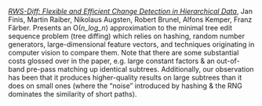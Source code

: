 [_RWS-Diff: Flexible and Efficient Change Detection in Hierarchical Data_](https://db.in.tum.de/~finis/papers/RWS-Diff.pdf), Jan Finis, Martin Raiber, Nikolaus Augsten, Robert Brunel, Alfons Kemper, Franz Färber. Presents an O\(_n_log_n_\) approximation to the minimal tree edit sequence problem \(tree diffing\) which relies on hashing, random number generators, large-dimensional feature vectors, and techniques originating in computer vision to compare them. Note that there are some substantial costs glossed over in the paper, e.g. large constant factors & an out-of-band pre-pass matching up identical subtrees. Additionally, our observation has been that it produces higher-quality results on large subtrees than it does on small ones \(where the “noise” introduced by hashing & the RNG dominates the similarity of short paths\).

